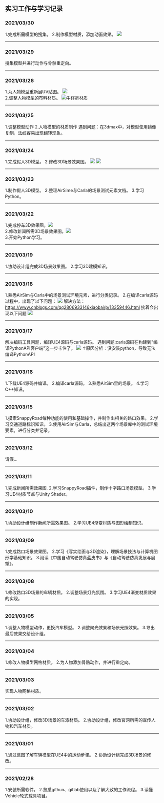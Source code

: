 ## 实习工作与学习记录
### 2021/03/30
1.完成所需模型的搜集。
2.制作模型材质，添加动画效果。
![](image\Model.png)
***
### 2021/03/29
搜集模型并进行动作与骨骼重定向。
***
### 2021/03/26
1.为人物模型重新展UV贴图。
![](image\PedUV.png)<br>
2.调整人物模型的布料材质。
![牛仔裤材质](image\Material01.png)
***
### 2021/03/25
1.调整模型动作
2.人物模型的材质制作
遇到问题：在3dmax中，对模型使用镜像复制，法线容易出现翻转现象。
***
### 2021/03/24
1.完成假人3D模型。
2.修改3D场景效果图。
![](image\Car03.png)
![](image\Car04.png)
***
### 2021/03/23
1.制作假人3D模型。
2.整理AirSime与Carla的场景测试元素文档。
3.学习Python。
***
### 2021/03/22
1.完成停车3D效果图。![](image\Car02.png)<br>
2.修改新闻所需3D场景效果图。![](image\Car01.png)<br>
3.开始Python学习。
***
### 2021/03/19
1.协助设计组完成3D场景效果图。
2.学习3D建模知识。
***
### 2021/03/18
1.熟悉AirSim与Carla中的场景测试环境元素，进行分类记录。
2.在编译carla源码过程中，出现了以下问题：
![](image\Error02.png)
解决方法：https://www.cnblogs.com/qq2806933146xiaobai/p/13359446.html
接着会出现以下问题
![](image\Error03.png)
***
### 2021/03/17
解决编码工具问题，编译UE4源码与carla源码。
遇到问题:carla源码在构建到"编译PythonAPI客户端"这一步卡住了。
![](image\CmakeError.png)
↑原因分析：没安装python，导致无法编译PythonAPI
***
### 2021/03/16
1.下载UE4源码并编译。
2.编译carla源码。
3.熟悉AirSim里的场景。
4.学习C++知识。
***
### 2021/03/15
1.摸索SnappyRoad每种功能的使用和基础操作，并制作出相关的路口效果。
2.学习交通道路标识知识。
3.使用AirSim与Carla，总结出这两个场景库中的测试环境要素，进行分类并记录。
***
### 2021/03/12
请假...
***
### 2021/03/11
1.完成新闻所需效果图.
2.学习SnappyRoad插件，制作十字路口场景模型。
3.学习UE4材质节点与Unity Shader。
***
### 2021/03/10
1.协助设计组制作新闻所需效果图。
2.学习UE4渐变材质与图形绘制知识。
***
### 2021/03/09
1.完成路口场景效果图。
2.学习《写实绘画与3D渲染》，理解场景技法与计算机图形学基础知识。
3.阅读《中国自动驾驶仿真蓝皮书》与《自动驾驶仿真发展与展望》。
***
### 2021/03/08
1.修改路口3D场景的车辆材质。
2.调整场景灯光氛围。
3.学习UE4渐变材质效果的实现。
***
### 2021/03/05
1.调整人物模型动作，更换汽车模型。
2.调整聚光效果和场景光照效果。
3.导出最后效果交给设计组。
***
### 2021/03/04
1.修改人物模型网格材质。
2.为人物添加骨骼动作，并进行重定向。
***
### 2021/03/03
实现人物网格材质。
***
### 2021/03/02
1.协助设计组，修改3D场景的车漆材质。
2.协助设计组，修改官网所需的宣传人物和汽车材质。
***
### 2021/03/01
1.通过蓝图了解车辆模型在UE4中的运动步骤。
2.协助设计组完成3D场景的修改。
***
### 2021/02/28
1.安装所需软件。
2.熟悉githun、gitlab使用以及了解大致的工作流程。
3.读懂Vehicle轮式载具项目。

